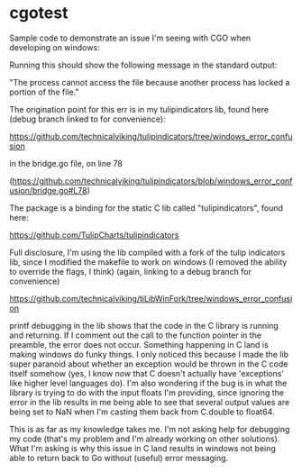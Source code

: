 # cgotest

Sample code to demonstrate an issue I'm seeing with CGO when developing on windows:

Running this should show the following message in the standard output:

"The process cannot access the file because another process has locked a portion of the file."

The origination point for this err is in my tulipindicators lib, found here (debug branch linked to for convenience): 

https://github.com/technicalviking/tulipindicators/tree/windows_error_confusion

in the bridge.go file, on line 78

(https://github.com/technicalviking/tulipindicators/blob/windows_error_confusion/bridge.go#L78)

The package is a binding for the static C lib called "tulipindicators", found here:

https://github.com/TulipCharts/tulipindicators

Full disclosure, I'm using the lib compiled with a fork of the tulip indicators lib, since I modified the makefile to work on windows (I removed the ability to override the flags, I think)  (again, linking to a debug branch for convenience)

https://github.com/technicalviking/tiLibWinFork/tree/windows_error_confusion

printf debugging in the lib shows that the code in the C library is running and returning.  If I comment out the call to the function pointer in the preamble, the error does not occur.
Something happening in C land is making windows do funky things.  I only noticed this because I made the lib super paranoid about whether an exception would be thrown in the C code itself somehow (yes, I know *now* that C doesn't actually have 'exceptions' like higher level languages do).  I'm also wondering if the bug is in what the library is trying to do with the input floats I'm providing, since ignoring the error in the lib results in me being able to see that several output values are being set to NaN when I'm casting them back from C.double to float64.

This is as far as my knowledge takes me. I'm not asking help for debugging my code (that's my problem and I'm already working on other solutions).  What I'm asking is why this issue in C land results in windows not being able to return back to Go without (useful) error messaging.
